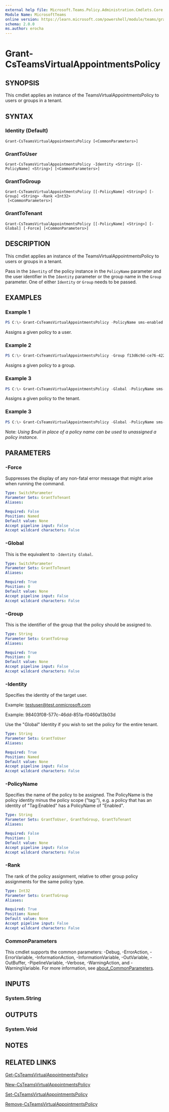 ```yaml
---
external help file: Microsoft.Teams.Policy.Administration.Cmdlets.Core.dll-Help.xml
Module Name: MicrosoftTeams
online version: https://learn.microsoft.com/powershell/module/teams/grant-csteamsvirtualappointmentspolicy
schema: 2.0.0
ms.author: erocha
---
```


# Grant-CsTeamsVirtualAppointmentsPolicy

## SYNOPSIS
This cmdlet applies an instance of the TeamsVirtualAppointmentsPolicy to users or groups in a tenant.

## SYNTAX

### Identity (Default)
```
Grant-CsTeamsVirtualAppointmentsPolicy [<CommonParameters>]
```

### GrantToUser
```
Grant-CsTeamsVirtualAppointmentsPolicy -Identity <String> [[-PolicyName] <String>] [<CommonParameters>]
```

### GrantToGroup
```
Grant-CsTeamsVirtualAppointmentsPolicy [[-PolicyName] <String>] [-Group] <String> -Rank <Int32>
 [<CommonParameters>]
```

### GrantToTenant
```
Grant-CsTeamsVirtualAppointmentsPolicy [[-PolicyName] <String>] [-Global] [-Force] [<CommonParameters>]
```

## DESCRIPTION

This cmdlet applies an instance of the TeamsVirtualAppointmentsPolicy to users or groups in a tenant.

Pass in the `Identity` of the policy instance in the `PolicyName` parameter and the user identifier in the `Identity` parameter or the group name in the `Group` parameter. One of either `Identity` or `Group` needs to be passed.


## EXAMPLES

### Example 1
```powershell
PS C:\> Grant-CsTeamsVirtualAppointmentsPolicy -PolicyName sms-enabled -Identity testuser@test.onmicrosoft.com
```

Assigns a given policy to a user.

### Example 2
```powershell
PS C:\> Grant-CsTeamsVirtualAppointmentsPolicy -Group f13d6c9d-ce76-422c-af78-b6018b4d9c80 -PolicyName sms-enabled
```

Assigns a given policy to a group. 


### Example 3
```powershell
PS C:\> Grant-CsTeamsVirtualAppointmentsPolicy -Global -PolicyName sms-enabled
```

Assigns a given policy to the tenant.

### Example 3
```powershell
PS C:\> Grant-CsTeamsVirtualAppointmentsPolicy -Global -PolicyName sms-enabled
```

Note: _Using $null in place of a policy name can be used to unassigned a policy instance._
## PARAMETERS

### -Force
Suppresses the display of any non-fatal error message that might arise when running the command.

```yaml
Type: SwitchParameter
Parameter Sets: GrantToTenant
Aliases:

Required: False
Position: Named
Default value: None
Accept pipeline input: False
Accept wildcard characters: False
```

### -Global
This is the equivalent to `-Identity Global`.

```yaml
Type: SwitchParameter
Parameter Sets: GrantToTenant
Aliases:

Required: True
Position: 0
Default value: None
Accept pipeline input: False
Accept wildcard characters: False
```

### -Group
This is the identifier of the group that the policy should be assigned to.

```yaml
Type: String
Parameter Sets: GrantToGroup
Aliases:

Required: True
Position: 0
Default value: None
Accept pipeline input: False
Accept wildcard characters: False
```

### -Identity
Specifies the identity of the target user.

Example: testuser@test.onmicrosoft.com

Example: 98403f08-577c-46dd-851a-f0460a13b03d

Use the "Global" Identity if you wish to set the policy for the entire tenant.

```yaml
Type: String
Parameter Sets: GrantToUser
Aliases:

Required: True
Position: Named
Default value: None
Accept pipeline input: False
Accept wildcard characters: False
```

### -PolicyName
Specifies the name of the policy to be assigned. The PolicyName is the policy identity minus the policy scope ("tag:"), e.g. a policy that has an identity of "Tag:Enabled" has a PolicyName of "Enabled".

```yaml
Type: String
Parameter Sets: GrantToUser, GrantToGroup, GrantToTenant
Aliases:

Required: False
Position: 1
Default value: None
Accept pipeline input: False
Accept wildcard characters: False
```

### -Rank
The rank of the policy assignment, relative to other group policy assignments for the same policy type.

```yaml
Type: Int32
Parameter Sets: GrantToGroup
Aliases:

Required: True
Position: Named
Default value: None
Accept pipeline input: False
Accept wildcard characters: False
```

### CommonParameters
This cmdlet supports the common parameters: -Debug, -ErrorAction, -ErrorVariable, -InformationAction, -InformationVariable, -OutVariable, -OutBuffer, -PipelineVariable, -Verbose, -WarningAction, and -WarningVariable. For more information, see [about_CommonParameters](http://go.microsoft.com/fwlink/?LinkID=113216).

## INPUTS

### System.String

## OUTPUTS

### System.Void

## NOTES

## RELATED LINKS
[Get-CsTeamsVirtualAppointmentsPolicy](Get-CsTeamsVirtualAppointmentsPolicy.md)

[New-CsTeamsVirtualAppointmentsPolicy](New-CsTeamsVirtualAppointmentsPolicy.md)

[Set-CsTeamsVirtualAppointmentsPolicy](Set-CsTeamsVirtualAppointmentsPolicy.md)

[Remove-CsTeamsVirtualAppointmentsPolicy](Remove-CsTeamsVirtualAppointmentsPolicy.md)

